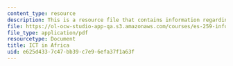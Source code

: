 ```yaml
---
content_type: resource
description: This is a resource file that contains information regarding ICT in africa.
file: https://ol-ocw-studio-app-qa.s3.amazonaws.com/courses/es-259-information-and-communication-technology-in-africa-spring-2006/e625d4337c47bb39c7e96efa37f1a63f_MITES_259S06_gul_3.pdf
file_type: application/pdf
resourcetype: Document
title: ICT in Africa
uid: e625d433-7c47-bb39-c7e9-6efa37f1a63f
---
```

